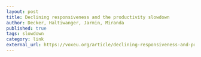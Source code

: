 ```yaml
---
layout: post
title: Declining responsiveness and the productivity slowdown
author: Decker, Haltiwanger, Jarmin, Miranda
published: true
tags: slowdown
category: link
external_url: https://voxeu.org/article/declining-responsiveness-and-productivity-slowdown
---
```

